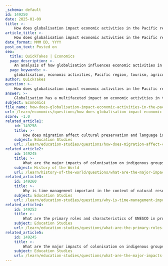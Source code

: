 ```yaml
---
_schema: default
id: 149250
date: 2025-01-09
title: >-
    How does globalisation impact economic activities in the Pacific region?
article_title: >-
    How does globalisation impact economic activities in the Pacific region?
date_format: MMM DD, YYYY
post_on_text: Posted on
seo:
  title: QuickTakes | Economics
  page_description: >-
    An analysis of how globalisation influences economic activities in the Pacific region, highlighting integration of modern practices, economic vulnerability, competition challenges, cultural changes, and the need for effective policy-making.
  page_keywords: >-
    globalisation, economic activities, Pacific region, tourism, agriculture, environmental impact, cultural identity, economic vulnerability, global competition, policy-making, sustainable development
author: QuickTakes
question: >-
    How does globalisation impact economic activities in the Pacific region?
answer: >-
    Globalisation has a multifaceted impact on economic activities in the Pacific region, influencing both traditional practices and modern economic structures. Here are some key aspects of this impact:\n\n1. **Integration of Modern Economic Activities**: Many Pacific Island communities have historically relied on subsistence practices such as fishing, agriculture, and gathering. However, globalisation has facilitated the integration of modern economic activities, particularly through the growth of sustainable tourism. This sector leverages the unique cultural heritage and natural beauty of the islands, allowing local economies to adapt to global economic trends while striving to maintain cultural integrity.\n\n2. **Economic Vulnerability**: The economies of Pacific Island nations are often heavily reliant on agriculture and tourism, making them particularly vulnerable to external shocks. Climate change poses significant threats to these sectors, affecting food security and the viability of tourism. For instance, coastal erosion and storm surges can damage infrastructure and reduce the attractiveness of these islands as tourist destinations. Additionally, altered rainfall patterns and increased severity of droughts and floods can impact local food production and fisheries, further exacerbating economic vulnerability.\n\n3. **Challenges from Global Competition**: Globalisation introduces foreign competition, which can pressure local businesses and lead to job displacement in sectors that struggle to compete. This competition can undermine traditional economic practices and create a dependency on global markets, making local economies susceptible to fluctuations in international demand and supply.\n\n4. **Cultural Change and Economic Practices**: The influx of global influences, particularly through tourism, has led to cultural changes in Pacific Island countries. While tourism can provide economic benefits, it can also alter local customs and lifestyles, raising concerns about the preservation of cultural identity. The challenge lies in balancing economic development with the need to maintain cultural heritage.\n\n5. **Policy and Management Considerations**: The complexities of globalisation necessitate careful policy-making and management strategies. Stakeholders must navigate the benefits of international trade while addressing the challenges posed by economic vulnerability and cultural change. This includes developing sound domestic policies to support local businesses and communities adversely affected by global competition and ensuring that the benefits of globalisation are equitably distributed.\n\nIn conclusion, while globalisation offers opportunities for economic growth and diversification in the Pacific region, it also presents significant challenges that require a balanced approach to ensure sustainable development and cultural preservation.
subject: Economics
file_name: how-does-globalisation-impact-economic-activities-in-the-pacific-region.md
url: /learn/economics/questions/how-does-globalisation-impact-economic-activities-in-the-pacific-region
score: -1.0
related_article1:
    id: 149258
    title: >-
        How does migration affect cultural preservation and language identity?
    subject: Education Studies
    url: /learn/education-studies/questions/how-does-migration-affect-cultural-preservation-and-language-identity
related_article2:
    id: 149245
    title: >-
        What are the major impacts of colonisation on indigenous groups?
    subject: History of the World
    url: /learn/history-of-the-world/questions/what-are-the-major-impacts-of-colonisation-on-indigenous-groups
related_article3:
    id: 149260
    title: >-
        Why is time management important in the context of natural resource utilisation?
    subject: Education Studies
    url: /learn/education-studies/questions/why-is-time-management-important-in-the-context-of-natural-resource-utilisation
related_article4:
    id: 149253
    title: >-
        What are the primary roles and characteristics of UNESCO in promoting education and culture?
    subject: Education Studies
    url: /learn/education-studies/questions/what-are-the-primary-roles-and-characteristics-of-unesco-in-promoting-education-and-culture
related_article5:
    id: 149245
    title: >-
        What are the major impacts of colonisation on indigenous groups?
    subject: Education Studies
    url: /learn/education-studies/questions/what-are-the-major-impacts-of-colonisation-on-indigenous-groups
---
```


&nbsp;